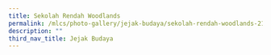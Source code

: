```yaml
---
title: Sekolah Rendah Woodlands
permalink: /mlcs/photo-gallery/jejak-budaya/sekolah-rendah-woodlands-21-10-19/
description: ""
third_nav_title: Jejak Budaya
---
```

